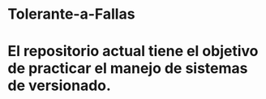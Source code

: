 # Tolerante-a-Fallas
# El repositorio actual tiene el objetivo de practicar el manejo de sistemas de versionado.

